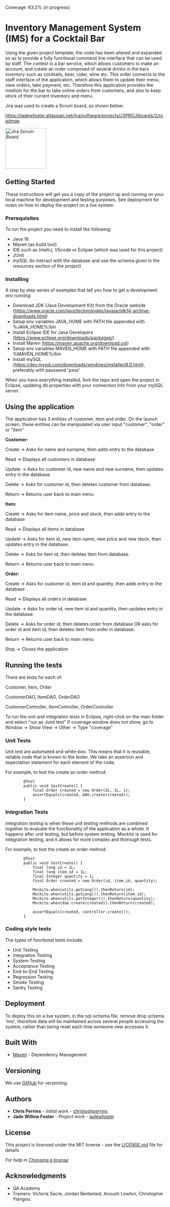 Coverage: 63.2% (in progress)
# Inventory Management System (IMS) for a Cocktail Bar

Using the given project template, the code has been altered and expanded so as to provide a fully functional command line interface that can be used by staff. The context is a bar service, which allows customers to make an account, and create an order composed of several drinks in the bars inventory such as cocktails, beer, cider, wine etc. This order connects to the staff interface of the application, which allows them to update their menu, view orders, take payment, etc. Therefore this application provides the medium for the bar to take online orders from customers, and also to keep stock of their current inventory and menu.

Jira was used to create a Scrum board, as shown below:

https://jadewfoster.atlassian.net/jira/software/projects/J3PROJ/boards/2/roadmap

<img src="/documentation/screenshots/jira-scrum-board" alt="Jira Scrum Board" style ="width:128px;height:128px;">

## Getting Started

These instructions will get you a copy of the project up and running on your local machine for development and testing purposes. See deployment for notes on how to deploy the project on a live system.

### Prerequisites

To run the project you need to install the following:
* Java 18
* Maven (as build tool)
* IDE such as IntelliJ, VScode or Eclipse (which was used for this project)
* JUnit
* mySQL (to interact with the database and use the schema given in the resources section of the project)


### Installing

A step by step series of examples that tell you how to get a development env running:

* Download JDK (Java Development Kit) from the Oracle website (https://www.oracle.com/java/technologies/javase/jdk14-archive-downloads.html) 
* Setup env variables JAVA_HOME with PATH file appended with %JAVA_HOME%/bin
* Install Eclipse IDE for Java Developers (https://www.eclipse.org/downloads/packages/)
* Install Maven (https://maven.apache.org/download.cgi)
* Setup env variables MAVEN_HOME with PATH file appended with %MAVEN_HOME%/bin
* Install mySQL (https://dev.mysql.com/downloads/windows/installer/8.0.html), preferably with password 'pass'

When you have everything installed, fork the repo and open the project in Eclipse, updating db.properties with your connection info from your mySQL server. 

## Using the application

The application has 3 entities of customer, item and order. On the launch screen, these entities can be manipulated via user input "customer", "order" or "item"

**Customer:**

Create -> Asks for name and surname, then adds entry to the database

Read -> Displays all customers in database

Update -> Asks for customer id, new name and new surname, then updates entry in the database.

Delete -> Asks for customer id, then deletes customer from database.

Return -> Returns user back to main menu

**Item:**

Create -> Asks for item name, price and stock, then adds entry to the database

Read -> Displays all items in database

Update -> Asks for item id, new item name, new price and new stock, then updates entry in the database.

Delete -> Asks for item id, then deletes item from database.

Return -> Returns user back to main menu

**Order:**

Create -> Asks for customer id, item id and quantity, then adds entry to the database

Read -> Displays all orders in database

Update -> Asks for order id, new item id and quantity, then updates entry in the database.

Delete -> Asks for order id, then deletes order from database OR asks for order id and item id, then deletes item from order in database.

Return -> Returns user back to main menu


Stop -> Closes the application

## Running the tests

There are tests for each of:

Customer, Item, Order

CustomerDAO, ItemDAO, OrderDAO

CustomerController, ItemController, OrderController

To run the unit and integration tests in Eclipse, right-click on the main folder and select "run as Junit test"
If coverage window does not show, go to Window -> Show View -> Other -> Type "coverage"

### Unit Tests 

Unit test are automated and white-box. This means that it is reusable, reliable code that is known to the tester.
We take an assertion and expectation statement for each element of the code.

For example, to test the create an order method:

```
		@Test
		public void testCreate() {
			final Order created = new Order(2L, 2L, 1);
			assertEquals(created, DAO.create(created));
		}

```


### Integration Tests 
Integration testing is when these unit testing methods are combined together to evaluate the functionality of the application as a whole. It happens after unit testing, but before system testing.
Mockito is used for integration testing, and it allows for more complex and thorough tests.

For example, to test the create an order method:

```
		@Test
		public void testCreate() {
			final long id = 1L;
			final long item_id = 1L;
			final Integer quantity = 1;
			final Order created = new Order(id, item_id, quantity);

			Mockito.when(utils.getLong()).thenReturn(id);
			Mockito.when(utils.getLong()).thenReturn(item_id);
			Mockito.when(utils.getInteger()).thenReturn(quantity);
			Mockito.when(dao.create(created)).thenReturn(created);

			assertEquals(created, controller.create());
		}
```

### Coding style tests

The types of functional tests include:
* Unit Testing
* Integration Testing
* System Testing
* Acceptance Testing
* End-to-End Testing
* Regression Testing
* Smoke Testing
* Sanity Testing

## Deployment

To deploy this on a live system, in the sql-schema file, remove drop schema 'ims', therefore data will be maintained across several people accessing the system, rather than being reset each time someone new accesses it.

## Built With

* [Maven](https://maven.apache.org/) - Dependency Management

## Versioning

We use [GitHub](https://github.com/) for versioning.

## Authors

* **Chris Perrins** - *Initial work* - [christophperrins](https://github.com/christophperrins)
* **Jade Willow Foster** - *Project work* - [jadewfoster](https://github.com/jadewfoster)

## License

This project is licensed under the MIT license - see the [LICENSE.md](LICENSE.md) file for details 

*For help in [Choosing a license](https://choosealicense.com/)*

## Acknowledgments
* QA Academy
* Trainers: Victoria Sacre, Jordan Benbelaid, Anoush Lowton, Christopher Yiangou.
